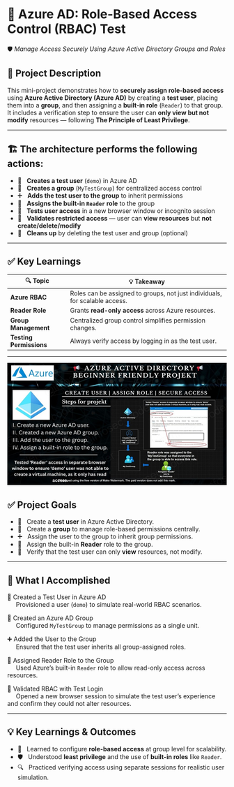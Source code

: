 # 📢 Azure AD: Role-Based Access Control (RBAC) Test  
🛡️ *Manage Access Securely Using Azure Active Directory Groups and Roles*

## 📌 Project Description  
This mini-project demonstrates how to **securely assign role-based access** using **Azure Active Directory (Azure AD)** by creating a **test user**, placing them into a **group**, and then assigning a **built-in role** (`Reader`) to that group. It includes a verification step to ensure the user can **only view but not modify** resources — following **The Principle of Least Privilege**.

---

## 🏗️ The architecture performs the following actions:

- 👤   &nbsp;&nbsp;**Creates a test user** (`demo`) in Azure AD  
- 👥   &nbsp;&nbsp;**Creates a group** (`MyTestGroup`) for centralized access control  
- ➕   &nbsp;&nbsp;**Adds the test user to the group** to inherit permissions  
- 🔐   &nbsp;&nbsp;**Assigns the built-in `Reader` role** to the group  
- 🧪   &nbsp;&nbsp;**Tests user access** in a new browser window or incognito session  
- 🚫   &nbsp;&nbsp;**Validates restricted access** — user can **view resources** but **not create/delete/modify**  
- 🧹   &nbsp;&nbsp;**Cleans up** by deleting the test user and group (optional)

---

## ✅ Key Learnings

| 🔍 Topic               | 💡 Takeaway                                                                 |
|-------------------------|-----------------------------------------------------------------------------|
| **Azure RBAC**          | Roles can be assigned to groups, not just individuals, for scalable access. |
| **Reader Role**         | Grants **read-only access** across Azure resources.                         |
| **Group Management**    | Centralized group control simplifies permission changes.                    |
| **Testing Permissions** | Always verify access by logging in as the test user.                        |

---

  ![Alt Text](900x500_GITHUB_TWITTER_projekt_lc_WATERMARKED_lc.jpg)

## ✅ Project Goals<br>
- 👤   &nbsp;&nbsp;Create a **test user** in Azure Active Directory.<br>
- 👥   &nbsp;&nbsp;Create a **group** to manage role-based permissions centrally.<br>
- ➕   &nbsp;&nbsp;Assign the user to the group to inherit group permissions.<br>
- 🔐   &nbsp;&nbsp;Assign the built-in **Reader** role to the group.<br>
- 🧪   &nbsp;&nbsp;Verify that the test user can only **view** resources, not modify.<br>

---

## 🔧 What I Accomplished

👤   Created a Test User in Azure AD<br>
&nbsp;&nbsp;&nbsp;&nbsp;&nbsp;Provisioned a user (`demo`) to simulate real-world RBAC scenarios.

👥   Created an Azure AD Group<br>
&nbsp;&nbsp;&nbsp;&nbsp;&nbsp;Configured `MyTestGroup` to manage permissions as a single unit.

➕   Added the User to the Group<br>
&nbsp;&nbsp;&nbsp;&nbsp;&nbsp;Ensured that the test user inherits all group-assigned roles.

🔐   Assigned Reader Role to the Group<br>
&nbsp;&nbsp;&nbsp;&nbsp;&nbsp;Used Azure’s built-in `Reader` role to allow read-only access across resources.

🧪   Validated RBAC with Test Login<br>
&nbsp;&nbsp;&nbsp;&nbsp;&nbsp;Opened a new browser session to simulate the test user’s experience and confirm they could not alter resources.

---

## 💡   Key Learnings & Outcomes
-  🧠   &nbsp;&nbsp;Learned to configure **role-based access** at group level for scalability.  
-  🛡️   &nbsp;&nbsp;Understood **least privilege** and the use of **built-in roles** like `Reader`.  
-  🔍   &nbsp;&nbsp;Practiced verifying access using separate sessions for realistic user simulation.  



